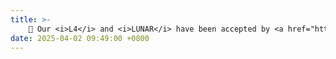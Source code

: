 ```yaml
---
title: >-
    🎉 Our <i>L4</i> and <i>LUNAR</i> have been accepted by <a href="https://conf.researchr.org/home/fse-2025" style="color: #ff00fc;">FSE'25</a>.
date: 2025-04-02 09:49:00 +0800
---
```

